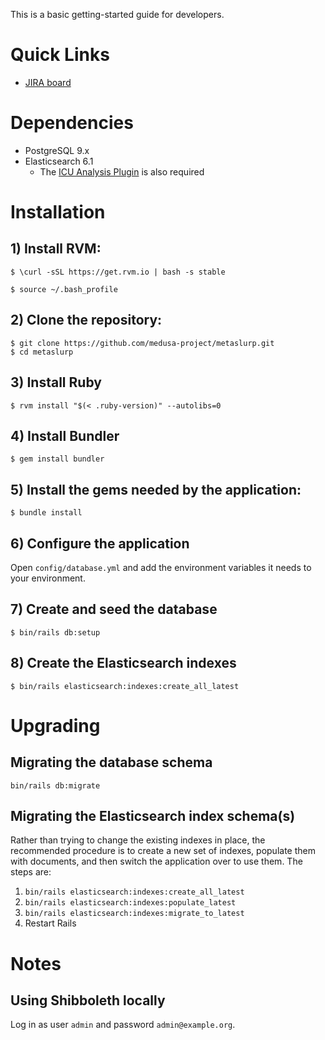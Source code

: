 This is a basic getting-started guide for developers.

# Quick Links

* [JIRA board](https://bugs.library.illinois.edu/secure/RapidBoard.jspa?rapidView=20080)

# Dependencies

* PostgreSQL 9.x
* Elasticsearch 6.1
    * The [ICU Analysis Plugin](https://www.elastic.co/guide/en/elasticsearch/plugins/current/analysis-icu.html)
      is also required

# Installation

## 1) Install RVM:

`$ \curl -sSL https://get.rvm.io | bash -s stable`

`$ source ~/.bash_profile`

## 2) Clone the repository:

```
$ git clone https://github.com/medusa-project/metaslurp.git
$ cd metaslurp
```

## 3) Install Ruby

`$ rvm install "$(< .ruby-version)" --autolibs=0`

## 4) Install Bundler

`$ gem install bundler`

## 5) Install the gems needed by the application:

`$ bundle install`

## 6) Configure the application

Open `config/database.yml` and add the environment variables it needs to your
environment.

## 7) Create and seed the database

`$ bin/rails db:setup`

## 8) Create the Elasticsearch indexes

`$ bin/rails elasticsearch:indexes:create_all_latest`

# Upgrading

## Migrating the database schema

`bin/rails db:migrate`

## Migrating the Elasticsearch index schema(s)

Rather than trying to change the existing indexes in place, the recommended
procedure is to create a new set of indexes, populate them with documents, and
then switch the application over to use them. The steps are:

1. `bin/rails elasticsearch:indexes:create_all_latest`
2. `bin/rails elasticsearch:indexes:populate_latest`
3. `bin/rails elasticsearch:indexes:migrate_to_latest`
4. Restart Rails

# Notes

## Using Shibboleth locally

Log in as user `admin` and password `admin@example.org`.
